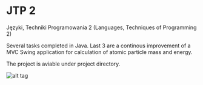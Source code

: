# JTP 2
Języki, Techniki Programowania 2 (Languages, Techniques of Programming 2)

Several tasks completed in Java. Last 3 are a continous improvement of a MVC Swing application for calculation of atomic particle mass and energy.

The project is aviable under project directory.

![alt tag](https://cloud.githubusercontent.com/assets/8882153/14538226/f8b1e9d4-027a-11e6-9376-0abea2404f76.PNG)
